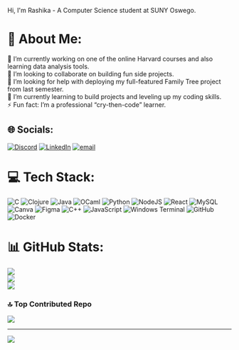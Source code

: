 Hi, I'm Rashika - A Computer Science student at SUNY Oswego.

# 💫 About Me:
🔭 I’m currently working on one of the online Harvard courses and also learning data analysis tools.<br>👯 I’m looking to collaborate on building fun side projects.<br>🤝 I’m looking for help with deploying my full-featured Family Tree project from last semester.<br>🌱 I’m currently learning to build projects and leveling up my coding skills. <br>⚡ Fun fact:  I’m a professional “cry-then-code” learner.


## 🌐 Socials:
[![Discord](https://img.shields.io/badge/Discord-%237289DA.svg?logo=discord&logoColor=white)](https://discord.gg/https://discord.gg/ayy33grU) [![LinkedIn](https://img.shields.io/badge/LinkedIn-%230077B5.svg?logo=linkedin&logoColor=white)](https://linkedin.com/in/www.linkedin.com/in/rashika-simkhada-3804b12ab) [![email](https://img.shields.io/badge/Email-D14836?logo=gmail&logoColor=white)](mailto:rashikasimkhada@gmail.com) 

# 💻 Tech Stack:
![C](https://img.shields.io/badge/c-%2300599C.svg?style=for-the-badge&logo=c&logoColor=white) ![Clojure](https://img.shields.io/badge/Clojure-%23Clojure.svg?style=for-the-badge&logo=Clojure&logoColor=Clojure) ![Java](https://img.shields.io/badge/java-%23ED8B00.svg?style=for-the-badge&logo=openjdk&logoColor=white) ![OCaml](https://img.shields.io/badge/OCaml-%23E98407.svg?style=for-the-badge&logo=ocaml&logoColor=white) ![Python](https://img.shields.io/badge/python-3670A0?style=for-the-badge&logo=python&logoColor=ffdd54) ![NodeJS](https://img.shields.io/badge/node.js-6DA55F?style=for-the-badge&logo=node.js&logoColor=white) ![React](https://img.shields.io/badge/react-%2320232a.svg?style=for-the-badge&logo=react&logoColor=%2361DAFB) ![MySQL](https://img.shields.io/badge/mysql-4479A1.svg?style=for-the-badge&logo=mysql&logoColor=white) ![Canva](https://img.shields.io/badge/Canva-%2300C4CC.svg?style=for-the-badge&logo=Canva&logoColor=white) ![Figma](https://img.shields.io/badge/figma-%23F24E1E.svg?style=for-the-badge&logo=figma&logoColor=white) ![C++](https://img.shields.io/badge/c++-%2300599C.svg?style=for-the-badge&logo=c%2B%2B&logoColor=white) ![JavaScript](https://img.shields.io/badge/javascript-%23323330.svg?style=for-the-badge&logo=javascript&logoColor=%23F7DF1E) ![Windows Terminal](https://img.shields.io/badge/Windows%20Terminal-%234D4D4D.svg?style=for-the-badge&logo=windows-terminal&logoColor=white) ![GitHub](https://img.shields.io/badge/github-%23121011.svg?style=for-the-badge&logo=github&logoColor=white) ![Docker](https://img.shields.io/badge/docker-%230db7ed.svg?style=for-the-badge&logo=docker&logoColor=white)
# 📊 GitHub Stats:
![](https://github-readme-stats.vercel.app/api?username=rasz77&theme=onedark&hide_border=false&include_all_commits=true&count_private=true)<br/>
![](https://nirzak-streak-stats.vercel.app/?user=rasz77&theme=onedark&hide_border=false)<br/>
![](https://github-readme-stats.vercel.app/api/top-langs/?username=rasz77&theme=onedark&hide_border=false&include_all_commits=true&count_private=true&layout=compact)

### 🔝 Top Contributed Repo
![](https://github-contributor-stats.vercel.app/api?username=rasz77&limit=5&theme=blue-green&combine_all_yearly_contributions=true)

---
[![](https://visitcount.itsvg.in/api?id=rasz77&icon=0&color=0)](https://visitcount.itsvg.in)

<!-- Proudly created with GPRM ( https://gprm.itsvg.in ) -->
